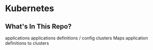# Kubernetes

## What's In This Repo?

applications        applications definitions / config
clusters            Maps application definitions to clusters